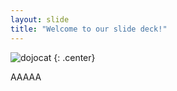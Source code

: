 ```yaml
---
layout: slide
title: "Welcome to our slide deck!"
---
```


![dojocat](https://octodex.github.com/images/dojocat.jpg)
{: .center}

AAAAA
